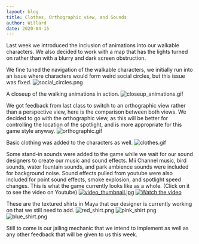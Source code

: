 ```yaml
---
layout: blog
title: Clothes, Orthographic view, and Sounds
author: Willard
date: 2020-04-15
---
```


Last week we introduced the inclusion of animations into our walkable characters. We also decided to work with a map that has the lights turned on rather than with a blurry and dark screen obstruction.

We fine tuned the navigation of the walkable characters, we initially run into an issue where characters would form weird social circles, but this issue was fixed.
![social_circles.png]({{site.baseurl}}/assets/unity_screenshots/social_circles.png)

A closeup of the walking animations in action.
![closeup_animations.gif]({{site.baseurl}}/assets/unity_screenshots/closeup_animations.gif)

We got feedback from last class to switch to an orthographic view rather than a perspective view, here is the comparison between both views. We decided to go with the orthographic view, as this will be better for controlling the location of the spotlight, and is more appropriate for this game style anyway.
![orthographic.gif]({{site.baseurl}}/assets/unity_screenshots/orthographic.gif)

Basic clothing was added to the characters as well.
![clothes.gif]({{site.baseurl}}/assets/unity_screenshots/clothes.gif)

Some stand-in sounds were added to the game while we wait for our sound designers to create our music and sound effects. Mii Channel music, bird sounds, water fountain sounds, and park ambience sounds were included for background noise. Sound effects pulled from youtube were also included for point sound effects, smoke explosion, and spotlight speed changes. This is what the game currently looks like as a whole. (Click on it to see the video on Youtube)
[![video_thumbnail.jpg]({{site.baseurl}}/assets/unity_screenshots/video_thumbnail.jpg)](https://www.youtube.com/watch?v=yI70VG1QEKQ&feature=youtu.be)
[![Watch the video](https://img.youtube.com/vi/yI70VG1QEKQ/maxresdefault.jpg)](https://www.youtube.com/watch?v=yI70VG1QEKQ&feature=youtu.be)

These are the textured shirts in Maya that our designer is currently working on that we still need to add.
![red_shirt.png]({{site.baseurl}}/assets/unity_screenshots/red_shirt.png)
![pink_shirt.png]({{site.baseurl}}/assets/unity_screenshots/pink_shirt.png)
![blue_shirt.png]({{site.baseurl}}/assets/unity_screenshots/blue_shirt.png)

Still to come is our jailing mechanic that we intend to implement as well as any other feedback that will be given to us this week.
